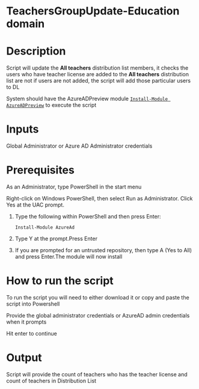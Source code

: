 # TeachersGroupUpdate-Education domain

# Description
Script will update the **All teachers** distribution list members, it checks the users who have teacher license are added to the **All teachers** distribution list are not 
if users are not added, the script will add those particular users to DL

System should have the AzureADPreview module [`Install-Module AzureADPreview`](https://docs.microsoft.com/en-us/powershell/azure/active-directory/install-adv2?view=azureadps-2.0-preview#installing-the-azure-ad-module) to execute the script

# Inputs
Global Administrator or Azure AD Administrator credentials 

# Prerequisites
As an Administrator, type PowerShell in the start menu

Right-click on Windows PowerShell, then select Run as Administrator. Click Yes at the UAC prompt.
1.	Type the following within PowerShell and then press Enter:

     `Install-Module AzureAd`

2.	Type Y at the prompt.Press Enter

3.	If you are prompted for an untrusted repository, then type A (Yes to All) and press Enter.The module will now install

# How to run the script
To run the script you will need to either download it or copy and paste the script into Powershell

Provide the global administrator credentials or AzureAD admin credentials when it prompts

Hit enter to continue

# Output
Script will provide the count of teachers who has the teacher license and count of teachers in Distribution List
